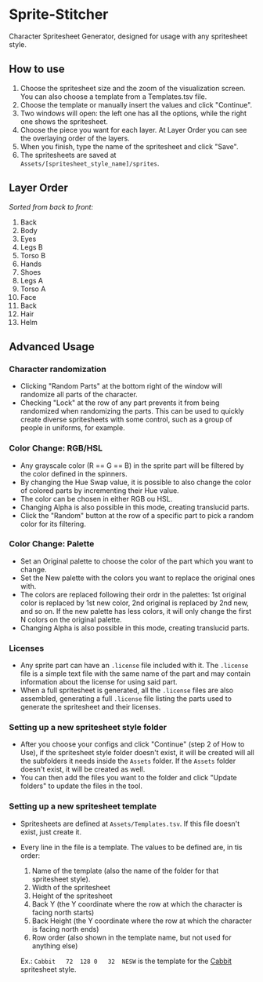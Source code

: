 # Sprite-Stitcher
Character Spritesheet Generator, designed for usage with any spritesheet style.

## How to use
1. Choose the spritesheet size and the zoom of the visualization screen. You can also choose a template from a Templates.tsv file.
2. Choose the template or manually insert the values and click "Continue".
3. Two windows will open: the left one has all the options, while the right one shows the spritesheet.
4. Choose the piece you want for each layer. At Layer Order you can see the overlaying order of the layers.
5. When you finish, type the name of the spritesheet and click "Save".
6. The spritesheets are saved at ``Assets/[spritesheet_style_name]/sprites``.

## Layer Order

*Sorted from back to front:*
1. Back
2. Body
3. Eyes
4. Legs B
5. Torso B
6. Hands
7. Shoes
8. Legs A
9. Torso A
10. Face
11. Back
12. Hair
13. Helm

## Advanced Usage

### Character randomization

* Clicking "Random Parts" at the bottom right of the window will randomize all parts of the character.
* Checking "Lock" at the row of any part prevents it from being randomized when randomizing the parts. This can be used to quickly create diverse spritesheets with some control, such as a group of people in uniforms, for example.

### Color Change: RGB/HSL

* Any grayscale color (R == G == B) in the sprite part will be filtered by the color defined in the spinners.
* By changing the Hue Swap value, it is possible to also change the color of colored parts by incrementing their Hue value.
* The color can be chosen in either RGB ou HSL.
* Changing Alpha is also possible in this mode, creating translucid parts.
* Click the "Random" button at the row of a specific part to pick a random color for its filtering.

### Color Change: Palette

* Set an Original palette to choose the color of the part which you want to change.
* Set the New palette with the colors you want to replace the original ones with.
* The colors are replaced following their ordr in the palettes: 1st original color is replaced by 1st new color, 2nd original is replaced by 2nd new, and so on. If the new palette has less colors, it will only change the first N colors on the original palette.
* Changing Alpha is also possible in this mode, creating translucid parts.

### Licenses
* Any sprite part can have an ``.license`` file included with it. The ``.license`` file is a simple text file with the same name of the part and may contain information about the license for using said part.
* When a full spritesheet is generated, all the ``.license`` files are also assembled, generating a full ``.license`` file listing the parts used to generate the spritesheet and their licenses.

### Setting up a new spritesheet style folder

* After you choose your configs and click "Continue" (step 2 of How to Use), if the spritesheet style folder doesn't exist, it will be created will all the subfolders it needs inside the ``Assets`` folder. If the ``Assets`` folder doesn't exist, it will be created as well.
* You can then add the files you want to the folder and click "Update folders" to update the files in the tool.

### Setting up a new spritesheet template

* Spritesheets are defined at ``Assets/Templates.tsv``. If this file doesn't exist, just create it.
* Every line in the file is a template. The values to be defined are, in tis order:
	1. Name of the template (also the name of the folder for that spritesheet style).
	2. Width of the spritesheet
	3. Height of the spritesheet
	4. Back Y (the Y coordinate where the row at which the character is facing north starts)
	5. Back Height (the Y coordinate where the row at which the character is facing north ends)
	6. Row order (also shown in the template name, but not used for anything else)

	Ex.: ``Cabbit	72	128	0	32	NESW`` is the template for the [Cabbit](https://opengameart.org/content/cabbit-bases-collection) spritesheet style.